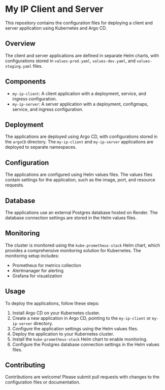 # My IP Client and Server

This repository contains the configuration files for deploying a client and server application using Kubernetes and Argo CD.

## Overview

The client and server applications are defined in separate Helm charts, with configurations stored in `values-prod.yaml`, `values-dev.yaml`, and `values-staging.yaml` files.

## Components

* `my-ip-client`: A client application with a deployment, service, and ingress configuration.
* `my-ip-server`: A server application with a deployment, configmaps, service, and ingress configuration.

## Deployment

The applications are deployed using Argo CD, with configurations stored in the `argoCD` directory. The `my-ip-client` and `my-ip-server` applications are deployed to separate namespaces.

## Configuration

The applications are configured using Helm values files. The values files contain settings for the application, such as the image, port, and resource requests.

## Database

The applications use an external Postgres database hosted on Render. The database connection settings are stored in the Helm values files.

## Monitoring

The cluster is monitored using the `kube-prometheus-stack` Helm chart, which provides a comprehensive monitoring solution for Kubernetes. The monitoring setup includes:

* Prometheus for metrics collection
* Alertmanager for alerting
* Grafana for visualization

## Usage

To deploy the applications, follow these steps:

1. Install Argo CD on your Kubernetes cluster.
2. Create a new application in Argo CD, pointing to the `my-ip-client` or `my-ip-server` directory.
3. Configure the application settings using the Helm values files.
4. Deploy the application to your Kubernetes cluster.
5. Install the `kube-prometheus-stack` Helm chart to enable monitoring.
6. Configure the Postgres database connection settings in the Helm values files.

## Contributing

Contributions are welcome! Please submit pull requests with changes to the configuration files or documentation.